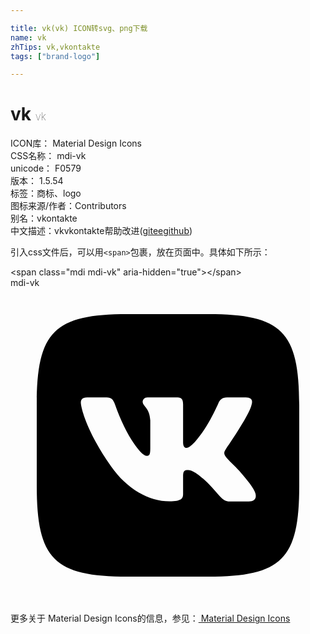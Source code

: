 ```yaml
---

title: vk(vk) ICON转svg、png下载
name: vk
zhTips: vk,vkontakte
tags: ["brand-logo"]

---
```


# vk  <small style="font-size: 60%;font-weight: 100">vk</small>


<div class="detail-page">
<p>
<span>
ICON库：
<span class="badge-secondary badge">Material Design Icons</span> 
</span>
<br/>
<span>
CSS名称：
<span class="badge-secondary badge">mdi-vk</span> 
</span>
<br/>
<span>
unicode：
<span class="badge-secondary badge">F0579</span> 
<copy-btn content='F0579' btn-title=""></copy-btn>
<copy-btn :content='String.fromCodePoint(parseInt("F0579", 16))' btn-title="复制U"></copy-btn>
</span>
<br/>
<span>
版本：
<span class="badge-secondary badge">1.5.54</span> 
</span><br/><span>标签：<span class="badge-light badge"><router-link to="/tags/brand-logo.html">商标、logo</router-link></span></span>
<br/>
<span>图标来源/作者：<span class="badge-light badge">Contributors</span></span> 
<br/>
<span>别名：<span class="badge-light badge">vkontakte</span></span><br/><span class="zh-detail">中文描述：<span class="badge-primary badge">vk</span><span class="badge-primary badge">vkontakte</span><span class="help-link"><span>帮助改进</span>(<a href="https://gitee.com/liuwave/icon-helper/edit/master/json/material/vk.json" target="_blank" rel="noopener noreferrer">gitee</a><a href="https://github.com/liuwave/icon-helper/edit/master/json/material/vk.json" target="_blank" rel="noopener noreferrer">github</a></span>)</span><br/>
</p>
</div>
<div class="alert alert-dark">
  <i class="mdi mdi-vk mdi-48px"></i>
  <i class="mdi mdi-vk mdi-36px"></i>
  <i class="mdi mdi-vk mdi-24px"></i>
  <i class="mdi mdi-vk mdi-18px"></i>
</div>
<div>
  <p>引入css文件后，可以用<code>&lt;span&gt;</code>包裹，放在页面中。具体如下所示：    
  </p>
  <div class="alert alert-primary" style="font-size: 14px">
    &lt;span class="mdi mdi-vk" aria-hidden="true"&gt;&lt;/span&gt;
    <copy-btn content='<span class="mdi mdi-vk" aria-hidden="true"></span>'></copy-btn>
  </div>
  <div class="alert alert-secondary">
    <i class="mdi mdi-vk"
    style="font-size: 24px"
    aria-hidden="true"></i> mdi-vk
    <copy-btn content="mdi-vk" btn-title="复制图标名称"></copy-btn>
  </div>
</div>
<div id="svg" class="svg-wrap">
<svg xmlns="http://www.w3.org/2000/svg" viewBox="0 0 24 24"><path d="M15.07 2H8.93C3.33 2 2 3.33 2 8.93V15.07C2 20.67 3.33 22 8.93 22H15.07C20.67 22 22 20.67 22 15.07V8.93C22 3.33 20.67 2 15.07 2M18.15 16.27H16.69C16.14 16.27 15.97 15.82 15 14.83C14.12 14 13.74 13.88 13.53 13.88C13.24 13.88 13.15 13.96 13.15 14.38V15.69C13.15 16.04 13.04 16.26 12.11 16.26C10.57 16.26 8.86 15.32 7.66 13.59C5.85 11.05 5.36 9.13 5.36 8.75C5.36 8.54 5.43 8.34 5.85 8.34H7.32C7.69 8.34 7.83 8.5 7.97 8.9C8.69 11 9.89 12.8 10.38 12.8C10.57 12.8 10.65 12.71 10.65 12.25V10.1C10.6 9.12 10.07 9.03 10.07 8.68C10.07 8.5 10.21 8.34 10.44 8.34H12.73C13.04 8.34 13.15 8.5 13.15 8.88V11.77C13.15 12.08 13.28 12.19 13.38 12.19C13.56 12.19 13.72 12.08 14.05 11.74C15.1 10.57 15.85 8.76 15.85 8.76C15.95 8.55 16.11 8.35 16.5 8.35H17.93C18.37 8.35 18.47 8.58 18.37 8.89C18.19 9.74 16.41 12.25 16.43 12.25C16.27 12.5 16.21 12.61 16.43 12.9C16.58 13.11 17.09 13.55 17.43 13.94C18.05 14.65 18.53 15.24 18.66 15.65C18.77 16.06 18.57 16.27 18.15 16.27Z" /></svg>
</div>
<detail full-name='mdi-vk'></detail>
    
<div><p>更多关于 Material Design Icons的信息，参见：<a target="_blank" href="https://iconhelper.cn/material.html"> Material Design Icons</a>
</p></div>
